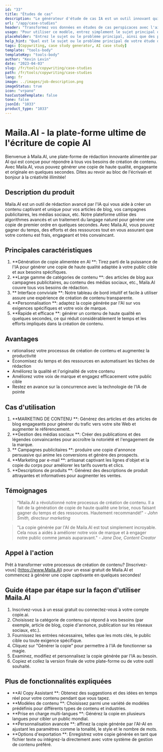 ```yaml
---
id: "33"
title: "Études de cas"
description: "Le générateur d'étude de cas IA est un outil innovant qui utilise l'intelligence artificielle pour créer des études de cas convaincantes.  Cet outil puissant vous aide à générer des études de cas bien structurées, engageantes et informatives en fonction de vos données et des points clés fournis, ce qui vous permet de gagner du temps et des efforts dans le processus."
url: "/app/case-studies"
header: "Transformez vos données en études de cas perspicaces avec l'aide de l'IA."
usage: "Pour utiliser ce modèle, entrez simplement le sujet principal de votre étude de cas, les points clés et toutes les données ou statistiques pertinentes.  Cet outil générera ensuite une étude de cas bien structurée, captivante et informative basée sur votre entrée."
placeholder: "Entrez le sujet ou le problème principal, ainsi que des points clés et des données que vous souhaitez inclure dans votre étude de cas, par exemple: \ n \ nmain Sujet: Amélioration de la satisfaction du client dans un magasin de détail \ n \ nkey Points: \ n \ n1.  Identification des points de douleur des clients \ n2.  Implémentation de solutions efficaces \ n3.  Évaluation de l'impact des modifications \ n \ ndata: augmentation de la cote de satisfaction moyenne du client de 3,5 à 4,2 \ n \ nkeywords: vente au détail, satisfaction du client, amélioration"
help_hint: "Quel est le sujet ou le problème principal de votre étude de cas?  Fournissez des points clés, des données ou des statistiques que vous souhaitez inclure, et nous créerons une étude de cas complète basée sur votre entrée."
tags: [Copywriting, case study generator, AI case study]
template: "tools-body"
templateKey: "tools-body"
author: "Kevin Levin"
date: "2023-04-03"
slug: /fr/tools/copywriting/case-studies
path: /fr/tools/copywriting/case-studies
lang: fr
image: ../images/job-description.png
imageStatus: true
icon: "vrpano"
hasCustomTemplate: false
tone: false
jsonId: "1033"
product_type: "1033"
---
```


# Maila.AI - la plate-forme ultime de l'écriture de copie AI

Bienvenue à Maila.AI, une plate-forme de rédaction innovante alimentée par AI qui est conçue pour répondre à tous vos besoins de création de contenu. Avec Maila.AI, vous pouvez générer une copie de haute qualité, engageante et originale en quelques secondes. Dites au revoir au bloc de l'écrivain et bonjour à la créativité illimitée!

## Description du produit

Maila.AI est un outil de rédaction avancé par l'IA qui vous aide à créer un contenu captivant et unique pour vos articles de blog, vos campagnes publicitaires, les médias sociaux, etc. Notre plateforme utilise des algorithmes avancés et un traitement du langage naturel pour générer une copie de premier ordre en quelques secondes. Avec Maila.AI, vous pouvez gagner du temps, des efforts et des ressources tout en vous assurant que votre contenu est frais, engageant et très convaincant.

## Principales caractéristiques

1. **Génération de copie alimentée en AI **: Tirez parti de la puissance de l'IA pour générer une copie de haute qualité adaptée à votre public cible et aux besoins spécifiques.
2. **Large gamme de catégories de contenu **: des articles de blog aux campagnes publicitaires, au contenu des médias sociaux, etc., Maila.AI couvre tous vos besoins de rédaction.
3. ** Interface conviviale **: Notre tableau de bord intuitif et facile à utiliser assure une expérience de création de contenu transparente.
4. **Personnalisation **: adaptez la copie générée par l'AI sur vos exigences spécifiques et votre voix de marque.
5. **Rapide et efficace **: générer un contenu de haute qualité en quelques secondes, ce qui réduit considérablement le temps et les efforts impliqués dans la création de contenu.

## Avantages

- rationalisez votre processus de création de contenu et augmentez la productivité
- Économisez du temps et des ressources en automatisant les tâches de rédaction
- Améliorez la qualité et l'originalité de votre contenu
- Améliorez votre voix de marque et engagez efficacement votre public cible
- Restez en avance sur la concurrence avec la technologie de l'IA de pointe

## Cas d'utilisation

1. **MARKETING DE CONTENU **: Générez des articles et des articles de blog engageants pour générer du trafic vers votre site Web et augmenter le référencement.
2. **Gestion des médias sociaux **: Créer des publications et des légendes convaincantes pour accroître la notoriété et l'engagement de la marque.
3. ** Campagnes publicitaires **: produire une copie d'annonce persuasive qui anime les conversions et génère des prospects.
4. **Marketing par e-mail **: artisanat captivant les lignes d'objet et la copie du corps pour améliorer les tarifs ouverts et clics.
5. **Descriptions de produits **: Générez des descriptions de produit attrayantes et informatives pour augmenter les ventes.

## Témoignages

> "Maila.AI a révolutionné notre processus de création de contenu. Il a fait de la génération de copie de haute qualité une brise, nous faisant gagner du temps et des ressources. Hautement recommandé!" - _John Smith, directeur marketing_

> "La copie générée par l'AI de Maila.AI est tout simplement incroyable. Cela nous a aidés à améliorer notre voix de marque et à engager notre public comme jamais auparavant." - _Jane Doe, Content Creator_

## Appel à l'action

Prêt à transformer votre processus de création de contenu? [Inscrivez-vous] (https://www.Maila.AI) pour un essai gratuit de Maila.AI et commencez à générer une copie captivante en quelques secondes!

## Guide étape par étape sur la façon d'utiliser Maila.AI

1. Inscrivez-vous à un essai gratuit ou connectez-vous à votre compte copie.ai.
2. Choisissez la catégorie de contenu qui répond à vos besoins (par exemple, article de blog, copie d'annonce, publication sur les réseaux sociaux, etc.).
3. Fournissez les entrées nécessaires, telles que les mots clés, le public cible ou toute exigence spécifique.
4. Cliquez sur "Générer la copie" pour permettre à l'IA de fonctionner sa magie.
5. Examinez, modifiez et personnalisez la copie générée par l'IA au besoin.
6. Copiez et collez la version finale de votre plate-forme ou de votre outil souhaité.

## Plus de fonctionnalités expliquées

- **AI Copy Assistant **: Obtenez des suggestions et des idées en temps réel pour votre contenu pendant que vous tapez.
- **Modèles de contenu **: Choisissez parmi une variété de modèles prédéfinis pour différents types de contenu et industries.
- **Prise en charge multi-langues **: Générez la copie en plusieurs langues pour cibler un public mondial.
- **Personnalisation avancée **: affinez la copie générée par l'AI-AI en ajustant les paramètres comme la tonalité, le style et le nombre de mots.
- **Options d'exportation **: Enregistrez votre copie générée en tant que fichier texte ou intégrez-la directement avec votre système de gestion de contenu préféré.
